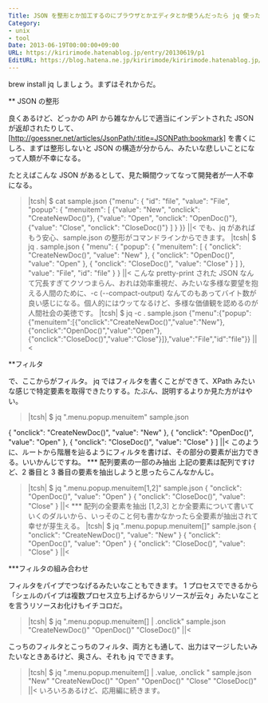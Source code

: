 ```yaml
---
Title: JSON を整形とか加工するのにブラウザとかエディタとか使うんだったら jq 使った方が捗る話 (基本編)
Category:
- unix
- tool
Date: 2013-06-19T00:00:00+09:00
URL: https://kiririmode.hatenablog.jp/entry/20130619/p1
EditURL: https://blog.hatena.ne.jp/kiririmode/kiririmode.hatenablog.jp/atom/entry/8454420450078209674
---
```


brew install jq しましょう。まずはそれからだ。

** JSON の整形

良くあるけど、どっかの API から雑なかんじで適当にインデントされた JSON が返却されたりして、[http://goessner.net/articles/JsonPath/:title=JSONPath:bookmark] を書くにしろ、まずは整形しないと JSON の構造が分からん、みたいな悲しいことになって人類が不幸になる。

たとえばこんな JSON があるとして、見た瞬間ウッてなって開発者が一人不幸になる。
>|tcsh|
$ cat sample.json
{"menu": {
  "id": "file",  "value": "File",
  "popup": {
    "menuitem": [
      {"value": "New", "onclick": "CreateNewDoc()"}, {"value": "Open", "onclick": "OpenDoc()"},
      {"value": "Close", "onclick": "CloseDoc()"}
    ]
  }
}}
||<
でも、jq があればもう安心、sample.json の整形がコマンドラインからできます。
>|tcsh|
$ jq . sample.json
{
  "menu": {
    "popup": {
      "menuitem": [
        {
          "onclick": "CreateNewDoc()",
          "value": "New"
        },
        {
          "onclick": "OpenDoc()",
          "value": "Open"
        },
        {
          "onclick": "CloseDoc()",
          "value": "Close"
        }
      ]
    },
    "value": "File",
    "id": "file"
  }
}
||<
こんな pretty-print された JSON なんて冗長すぎてクソつまらん、おれは効率重視だ、みたいな多様な要望を抱える人間のために、-c (--compact-output) なんてのもあってバイト数が良い感じになる。個人的にはウッてなるけど、多様な価値観を認めるのが人間社会の美徳です。
>|tcsh|
$ jq -c . sample.json
{"menu":{"popup":{"menuitem":[{"onclick":"CreateNewDoc()","value":"New"},{"onclick":"OpenDoc()","value":"Open"},{"onclick":"CloseDoc()","value":"Close"}]},"value":"File","id":"file"}}
||<

**フィルタ

で、ここからがフィルタ。
jq ではフィルタを書くことができて、XPath みたいな感じで特定要素を取得できたりする。たぶん、説明するよりか見た方がはやい。
>|tcsh|
$ jq ".menu.popup.menuitem" sample.json

  {
    "onclick": "CreateNewDoc()",
    "value": "New"
  },
  {
    "onclick": "OpenDoc()",
    "value": "Open"
  },
  {
    "onclick": "CloseDoc()",
    "value": "Close"
  }
]
||<
このように、ルートから階層を辿るようにフィルタを書けば、その部分の要素が出力できる。いいかんじですね。
*** 配列要素の一部のみ抽出
上記の要素は配列ですけど、2 番目と 3 番目の要素を抽出しようと思ったらこんなかんじ。
>|tcsh|
$ jq ".menu.popup.menuitem[1,2]" sample.json
{
  "onclick": "OpenDoc()",
  "value": "Open"
}
{
  "onclick": "CloseDoc()",
  "value": "Close"
}
||<
*** 配列の全要素を抽出
[1,2,3] とか全要素について書いていくのダルいから、いっそのこと何も書かなかったら全要素が抽出されて幸せが芽生える。
>|tcsh|
$ jq ".menu.popup.menuitem[]" sample.json
{
  "onclick": "CreateNewDoc()",
  "value": "New"
}
{
  "onclick": "OpenDoc()",
  "value": "Open"
}
{
  "onclick": "CloseDoc()",
  "value": "Close"
}
||<

***フィルタの組み合わせ

フィルタをパイプでつなげるみたいなこともできます。
1 プロセスでできるから「シェルのパイプは複数プロセス立ち上げるからリソースが云々」みたいなことを言うリソースお化けもイチコロだ。
>|tcsh|
$ jq ".menu.popup.menuitem[] | .onclick" sample.json
"CreateNewDoc()"
"OpenDoc()"
"CloseDoc()"
||<


こっちのフィルタとこっちのフィルタ、両方とも通して、出力はマージしたいみたいなときあるけど、奥さん、それも jq でできます。
>|tcsh|
$ jq ".menu.popup.menuitem[] | .value, .onclick " sample.json
"New"
"CreateNewDoc()"
"Open"
"OpenDoc()"
"Close"
"CloseDoc()"
||<
いろいろあるけど、応用編に続きます。

